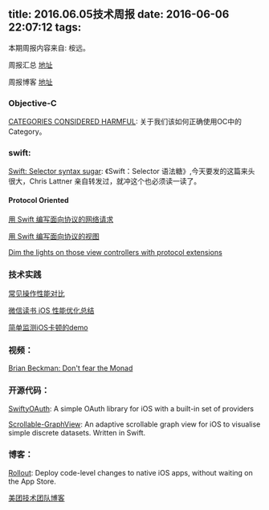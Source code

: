 title: 2016.06.05技术周报
date: 2016-06-06 22:07:12
tags:
---

本期周报内容来自: 桉远。

周报汇总 [地址](https://github.com/BaiduHiDeviOS/iOS-Tech-Weekly)

周报博客 [地址](http://baiduhidevios.github.io/)

### Objective-C

[CATEGORIES CONSIDERED HARMFUL](http://www.catehuston.com/blog/2016/02/04/categories-considered-harmful/): 关于我们该如何正确使用OC中的Category。


### swift:

[Swift: Selector syntax sugar](https://medium.com/swift-programming/swift-selector-syntax-sugar-81c8a8b10df3#.hmwllnbqs): 《Swift：Selector 语法糖》,今天要发的这篇来头很大，Chris Lattner 亲自转发过，就冲这个也必须读一读了。

#### Protocol Oriented

[用 Swift 编写面向协议的网络请求](http://swift.gg/2016/06/03/protocol-oriented-networking-in-swift/)

[用 Swift 编写面向协议的视图](http://swift.gg/2016/06/01/protocol-oriented-views-in-swift/)

[Dim the lights on those view controllers with protocol extensions](http://www.totem.training/swift-ios-tips-tricks-tutorials-blog/ux-chops-dim-the-lights)

### 技术实践

[常见操作性能对比](http://swift.gg/2016/05/25/friday-qa-2016-04-15-performance-comparisons-of-common-operations-2016-edition/)

[微信读书 iOS 性能优化总结](http://wereadteam.github.io/2016/05/03/WeRead-Performance/)

[简单监测iOS卡顿的demo](http://www.jianshu.com/p/71cfbcb15842)

### 视频：

[Brian Beckman: Don't fear the Monad](https://www.youtube.com/watch?v=ZhuHCtR3xq8)

### 开源代码：

[SwiftyOAuth](https://github.com/delba/SwiftyOAuth): A simple OAuth library for iOS with a built-in set of providers

[Scrollable-GraphView](https://github.com/philackm/Scrollable-GraphView): An adaptive scrollable graph view for iOS to visualise simple discrete datasets. Written in Swift.



### 博客：

[Rollout](https://rollout.io/): Deploy code-level changes to native iOS apps,
without waiting on the App Store.

[美团技术团队博客](http://tech.meituan.com/)
